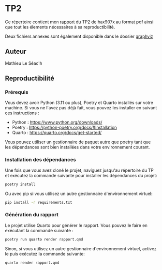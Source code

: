 # TP2

Ce répertoire contient mon [rapport](rapport-tp2-arbres.pdf) du TP2 de hax907x au format pdf ainsi que tout les élements nécessaires à sa reproductibilité.

Deux fichiers annexes sont également disponible dans le dossier [graphviz](graphviz)

## Auteur

Mathieu Le Séac'h

## Reproductibilité

### Prérequis

Vous devez avoir Python (3.11 ou plus), Poetry et Quarto installés sur votre machine. Si vous ne l'avez pas déjà fait, vous pouvez les installer en suivant ces instructions :

- Python : https://www.python.org/downloads/
- Poetry : https://python-poetry.org/docs/#installation
- Quarto : https://quarto.org/docs/get-started/

Vous pouvez utiliser un gestionnaire de paquet autre que poetry tant que les dépendances sont bien installées dans votre environnement courant.

### Installation des dépendances

Une fois que vous avez cloné le projet, naviguez jusqu'au répertoire du TP et exécutez la commande suivante pour installer les dépendances du projet:

```bash
poetry install
```

Ou avec pip si vous utilisez un autre gestionnaire d'environnement virtuel:

```bash
pip install -r requirements.txt
```

### Génération du rapport

Le projet utilise Quarto pour générer le rapport. Vous pouvez le faire en exécutant la commande suivante :

```sh
poetry run quarto render rapport.qmd
``` 

Sinon, si vous utilisez un autre gestionnaire d'environnement virtuel, activez le puis exécutez la commande suivante:

```sh
quarto render rapport.qmd
```
